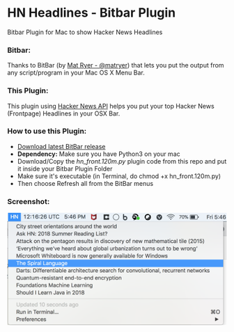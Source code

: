 # HN Headlines - Bitbar Plugin
Bitbar Plugin for Mac to show Hacker News Headlines

### Bitbar:
Thanks to BitBar (by [Mat Ryer - @matryer](https://twitter.com/matryer)) that lets you put the output from any script/program in your Mac OS X Menu Bar.

### This Plugin:
This plugin using [Hacker News API](https://github.com/HackerNews/API) helps you put your top Hacker News (Frontpage) Headlines in your OSX Bar. 

### How to use this Plugin:

* [Download latest BitBar release](https://github.com/matryer/bitbar/releases/latest)
* **Dependency:** Make sure you have Python3 on your mac
* Download/Copy the *hn_front.120m.py* plugin code from this repo and put it inside your Bitbar Plugin Folder
* Make sure it's executable (in Terminal, do chmod +x hn_front.120m.py)
* Then choose Refresh all from the BitBar menus

### Screenshot:

![hn_headlines_bitbar](hn_headlines_bitbar.png)

